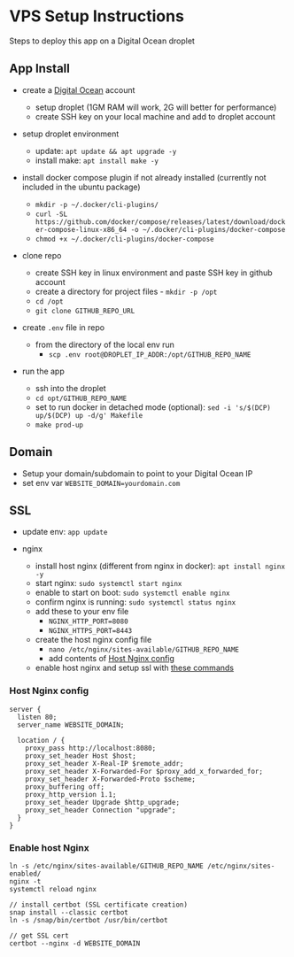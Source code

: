 # VPS Setup Instructions
Steps to deploy this app on a  Digital Ocean droplet

## App Install 

- create a [Digital Ocean](https://www.digitalocean.com/) account 
  - setup droplet (1GM RAM will work, 2G will better for performance)
  - create SSH key on your local machine and add to droplet account  

- setup droplet environment 
  - update: `apt update && apt upgrade -y`
  - install make: `apt install make -y` 

- install docker compose plugin if not already installed (currently not included in the ubuntu package)
  - `mkdir -p ~/.docker/cli-plugins/` 
  - `curl -SL https://github.com/docker/compose/releases/latest/download/docker-compose-linux-x86_64 -o ~/.docker/cli-plugins/docker-compose` 
  - `chmod +x ~/.docker/cli-plugins/docker-compose` 

- clone repo
  - create SSH key in linux environment and paste SSH key in github account
  - create a directory for project files - `mkdir -p /opt`
  - `cd /opt` 
  - `git clone GITHUB_REPO_URL` 

- create `.env` file in repo
  - from the directory of the local env run 
    - `scp .env root@DROPLET_IP_ADDR:/opt/GITHUB_REPO_NAME`

- run the app
  - ssh into the droplet 
  - `cd opt/GITHUB_REPO_NAME` 
  - set to run docker in detached mode (optional): `sed -i 's/$(DCP) up/$(DCP) up -d/g' Makefile` 
  - `make prod-up` 
  
## Domain
- Setup your domain/subdomain to point to your Digital Ocean IP
- set env var `WEBSITE_DOMAIN=yourdomain.com` 

## SSL
- update env: `app update` 

- nginx
  - install host nginx (different from nginx in docker): `apt install nginx -y` 
  - start nginx: `sudo systemctl start nginx`
  - enable to start on boot: `sudo systemctl enable nginx`
  - confirm nginx is running: `sudo systemctl status nginx` 
  - add these to your env file 
    - `NGINX_HTTP_PORT=8080` 
    - `NGINX_HTTPS_PORT=8443`
  - create the host nginx config file 
    - `nano /etc/nginx/sites-available/GITHUB_REPO_NAME` 
    - add contents of  [Host Nginx config](#host-nginx-config)
  - enable host nginx and setup ssl with [these commands](#enable-host-nginx) 



### Host Nginx config 
```
server {
  listen 80;
  server_name WEBSITE_DOMAIN;
  
  location / {
    proxy_pass http://localhost:8080;
    proxy_set_header Host $host;
    proxy_set_header X-Real-IP $remote_addr;
    proxy_set_header X-Forwarded-For $proxy_add_x_forwarded_for;
    proxy_set_header X-Forwarded-Proto $scheme;
    proxy_buffering off;
    proxy_http_version 1.1;
    proxy_set_header Upgrade $http_upgrade;
    proxy_set_header Connection "upgrade";
  }
}
```

### Enable host Nginx 
```
ln -s /etc/nginx/sites-available/GITHUB_REPO_NAME /etc/nginx/sites-enabled/
nginx -t
systemctl reload nginx 

// install certbot (SSL certificate creation)
snap install --classic certbot
ln -s /snap/bin/certbot /usr/bin/certbot

// get SSL cert
certbot --nginx -d WEBSITE_DOMAIN
```
